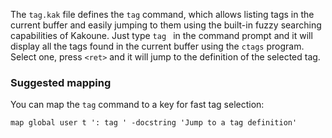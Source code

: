 The `tag.kak` file defines the `tag` command, which allows listing tags in the current buffer and easily jumping to them using the built-in fuzzy searching capabilities of Kakoune. Just type `tag ` in the command prompt and it will display all the tags found in the current buffer using the `ctags` program. Select one, press `<ret>` and it will jump to the definition of the selected tag.

### Suggested mapping

You can map the `tag` command to a key for fast tag selection:

```kak
map global user t ': tag ' -docstring 'Jump to a tag definition'
```
